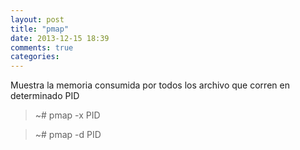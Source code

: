 ```yaml
---
layout: post
title: "pmap"
date: 2013-12-15 18:39
comments: true
categories: 
---
```

Muestra la memoria consumida por todos los archivo que corren en determinado PID

>~# pmap -x PID

>~# pmap -d PID

